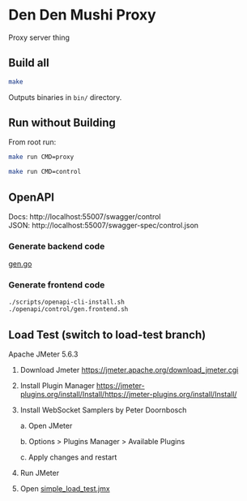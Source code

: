 # Den Den Mushi Proxy

Proxy server thing

## Build all
```bash
make
```
Outputs binaries in `bin/` directory.

## Run without Building

From root run:
```bash
make run CMD=proxy
```
```bash
make run CMD=control
```

## OpenAPI

Docs: http://localhost:55007/swagger/control <br>
JSON: http://localhost:55007/swagger-spec/control.json

### Generate backend code
[gen.go](openapi/control/gen.go)


### Generate frontend code
```bash
./scripts/openapi-cli-install.sh
./openapi/control/gen.frontend.sh 
```
## Load Test (switch to load-test branch)

Apache JMeter 5.6.3

1. Download Jmeter
   https://jmeter.apache.org/download_jmeter.cgi

2. Install Plugin Manager
   https://jmeter-plugins.org/install/Install/https://jmeter-plugins.org/install/Install/

3. Install WebSocket Samplers by Peter Doornbosch

   a. Open JMeter

   b. Options > Plugins Manager > Available Plugins

   c. Apply changes and restart

4. Run JMeter

5. Open [simple_load_test.jmx](simple_load_test.jmx)